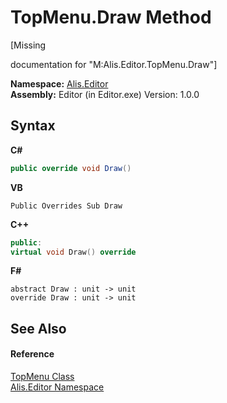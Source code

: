 # TopMenu.Draw Method 
 

\[Missing <summary> documentation for "M:Alis.Editor.TopMenu.Draw"\]

**Namespace:**&nbsp;<a href="b150ade4-39de-a232-5f06-d3cdc1b2c538">Alis.Editor</a><br />**Assembly:**&nbsp;Editor (in Editor.exe) Version: 1.0.0

## Syntax

**C#**<br />
``` C#
public override void Draw()
```

**VB**<br />
``` VB
Public Overrides Sub Draw
```

**C++**<br />
``` C++
public:
virtual void Draw() override
```

**F#**<br />
``` F#
abstract Draw : unit -> unit 
override Draw : unit -> unit 
```


## See Also


#### Reference
<a href="8a7f9db9-e927-23b9-8d66-0339524a5df7">TopMenu Class</a><br /><a href="b150ade4-39de-a232-5f06-d3cdc1b2c538">Alis.Editor Namespace</a><br />